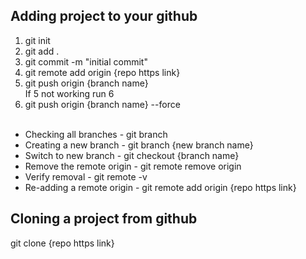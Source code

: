 ## Adding project to your github
1. git init
2. git add .
3. git commit -m "initial commit"
4. git remote add origin {repo https link}
5. git push origin {branch name}  
   If 5 not working run 6
7. git push origin {branch name} --force
<br><br>
- Checking all branches - git branch  
- Creating a new branch - git branch {new branch name}  
- Switch to new branch - git checkout {branch name}  
- Remove the remote origin - git remote remove origin  
- Verify removal - git remote -v  
- Re-adding a remote origin - git remote add origin {repo https link}  



## Cloning a project from github
git clone {repo https link}
